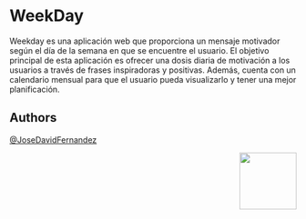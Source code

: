 # WeekDay
Weekday es una aplicación web que proporciona un mensaje motivador según el día de la semana en que se encuentre el usuario. El objetivo principal de esta aplicación es ofrecer una dosis diaria de motivación a los usuarios a través de frases inspiradoras y positivas. Además, cuenta con un calendario mensual para que el usuario pueda visualizarlo y tener una mejor planificación.

## Authors
[@JoseDavidFernandez](https://github.com/JoseDavidFernandez)

<!-- ##LOGO -->
<p align="right"> <img width="100" height="100" src="https://user-images.githubusercontent.com/107296373/224087171-4a4f1718-9c62-44a7-8dc6-c922071c4f4b.png"> </p>
